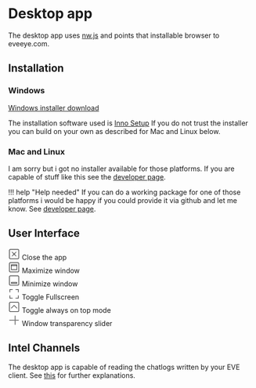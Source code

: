 # Desktop app
The desktop app uses [nw.js](https://nwjs.io/) and points that installable browser to eveeye.com.

## Installation
### Windows

[Windows installer download](https://www.dropbox.com/s/002r29fwgwcxjr2/Eveeye_v003.exe?dl=0)

The installation software used is [Inno Setup](https://www.jrsoftware.org/isinfo.php)
If you do not trust the installer you can build on your own as described for Mac and Linux below.

### Mac and Linux
I am sorry but i got no installer available for those platforms. 
If you are capable of stuff like this see the [developer page](https://eveeye.readthedocs.io/en/latest/developers/).

!!! help "Help needed"
    If you can do a working package for one of those platforms i would be happy if you could provide it via github and let me know. See [developer page](https://eveeye.readthedocs.io/en/latest/developers/).

## User Interface
<img src="https://raw.githubusercontent.com/Risingson/E3documentation/master/docs/images/nw/close-window-100.png" width="24" height="24" > Close the app<br>
<img src="https://raw.githubusercontent.com/Risingson/E3documentation/master/docs/images/nw/maximize-window-100.png" width="24" height="24" > Maximize window<br>
<img src="https://raw.githubusercontent.com/Risingson/E3documentation/master/docs/images/nw/minimize-window-100.png" width="24" height="24" > Minimize window<br>
<img src="https://raw.githubusercontent.com/Risingson/E3documentation/master/docs/images/nw/full-screen-100.png" width="24" height="24" > Toggle Fullscreen<br>
<img src="https://raw.githubusercontent.com/Risingson/E3documentation/master/docs/images/nw/up-squared-100.png" width="24" height="24" > Toggle always on top mode<br>
<img src="https://raw.githubusercontent.com/Risingson/E3documentation/master/docs/images/nw/transparency-100.png" width="24" height="24" > Window transparency slider

## Intel Channels
The desktop app is capable of reading the chatlogs written by your EVE client. See [this](https://eveeye.readthedocs.io/en/latest/sharing/intel-channels/) for further explanations.
<!--stackedit_data:
eyJoaXN0b3J5IjpbMTMyNzgyNDE3NSw0NTg4OTMyNSwtMTk0MD
Q1ODMwNywtMTU4MjUwNDAyNiwtMTM3NjA0Njc4MiwxNDc3NTQz
NDksLTE0MDM2MDAxMDIsNjAxOTg1MzU3LC04MDczNTExNzUsLT
gwNzM1MTE3NSwtMTM5NTg4Mzg2Miw1ODg5NDc0NDMsLTU5NDg2
MDM3NSwtNDA2MjMyMzA0LC0xMDEyMzU2ODgxLC00NzkxNTkwOD
hdfQ==
-->